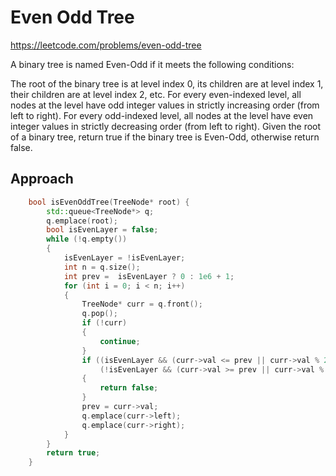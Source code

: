 # Even Odd Tree

https://leetcode.com/problems/even-odd-tree

A binary tree is named Even-Odd if it meets the following conditions:

The root of the binary tree is at level index 0, its children are at level index 1, their children are at level index 2, etc.
For every even-indexed level, all nodes at the level have odd integer values in strictly increasing order (from left to right).
For every odd-indexed level, all nodes at the level have even integer values in strictly decreasing order (from left to right).
Given the root of a binary tree, return true if the binary tree is Even-Odd, otherwise return false.

## Approach 

``` C++
    bool isEvenOddTree(TreeNode* root) {
        std::queue<TreeNode*> q;
        q.emplace(root);
        bool isEvenLayer = false;
        while (!q.empty())
        {
            isEvenLayer = !isEvenLayer;
            int n = q.size();
            int prev =  isEvenLayer ? 0 : 1e6 + 1;
            for (int i = 0; i < n; i++)
            {
                TreeNode* curr = q.front();
                q.pop();
                if (!curr)
                {
                    continue;
                }
                if ((isEvenLayer && (curr->val <= prev || curr->val % 2 == 0)) ||
                    (!isEvenLayer && (curr->val >= prev || curr->val % 2 != 0)))
                {
                    return false;  
                }
                prev = curr->val;
                q.emplace(curr->left);
                q.emplace(curr->right);
            }
        }
        return true;
    }
```